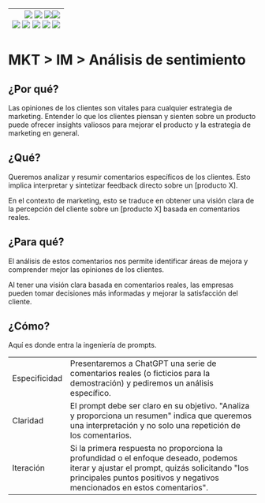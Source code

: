 <div align=right>

|[![](https://img.shields.io/badge/-Inicio-FFF?style=flat&logo=Emlakjet&logoColor=black)](/README.md) [![](https://img.shields.io/badge/-Introducción-FFF?style=flat&logo=abbrobotstudio&logoColor=black)](/documentos/intro.md) [![](https://img.shields.io/badge/-Panorámica-FFF?style=flat&logo=openstreetmap&logoColor=black)](/documentos/panoramica.md)[![](https://img.shields.io/badge/-Modelos_de_lenguaje-FFF?style=flat&logo=LiveChat&logoColor=black)](/documentos/LLMs.md)<br>  [![](https://img.shields.io/badge/-Prompts-FFF?style=flat&logo=Proton&logoColor=black)](/documentos/prompts/README.md) [![](https://img.shields.io/badge/-Ing,_de_prompts-FFF?style=flat&logo=googleearthengine&logoColor=black)](/documentos/ingenieriaDePrompts/README.md) [![](https://img.shields.io/badge/-Patrones-FFF?style=flat&logo=textpattern&logoColor=black)](/documentos/ingenieriaDePrompts/patrones/README.md) [![](https://img.shields.io/badge/8vP-FFF?style=flat&logo=v8&logoColor=black)](/documentos/prompts/mejoresPracticas/8virtudesDelPrompting.md) [![](https://img.shields.io/badge/-Casos_de_uso-FFF?style=flat&logo=gitbook&logoColor=black)](/documentos/casosDeUso/README.md)|
|-:|

</div>

# MKT > IM > Análisis de sentimiento

## ¿Por qué?

Las opiniones de los clientes son vitales para cualquier estrategia de marketing. Entender lo que los clientes piensan y sienten sobre un producto puede ofrecer insights valiosos para mejorar el producto y la estrategia de marketing en general.

## ¿Qué?

Queremos analizar y resumir comentarios específicos de los clientes. Esto implica interpretar y sintetizar feedback directo sobre un [producto X].

En el contexto de marketing, esto se traduce en obtener una visión clara de la percepción del cliente sobre un [producto X] basada en comentarios reales.

## ¿Para qué?

El análisis de estos comentarios nos permite identificar áreas de mejora y comprender mejor las opiniones de los clientes.

Al tener una visión clara basada en comentarios reales, las empresas pueden tomar decisiones más informadas y mejorar la satisfacción del cliente.

## ¿Cómo?

Aquí es donde entra la ingeniería de prompts.

|||
|-|-|
Especificidad|Presentaremos a ChatGPT una serie de comentarios reales (o ficticios para la demostración) y pediremos un análisis específico.
Claridad|El prompt debe ser claro en su objetivo. "Analiza y proporciona un resumen" indica que queremos una interpretación y no solo una repetición de los comentarios.
Iteración|Si la primera respuesta no proporciona la profundidad o el enfoque deseado, podemos iterar y ajustar el prompt, quizás solicitando "los principales puntos positivos y negativos mencionados en estos comentarios".
